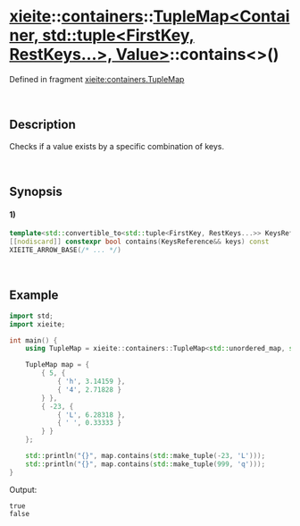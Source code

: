 # [xieite](../../../../../xieite.md)\:\:[containers](../../../../../containers.md)\:\:[TupleMap<Container, std::tuple<FirstKey, RestKeys...>, Value>](../../../tuple_map.md)\:\:contains\<\>\(\)
Defined in fragment [xieite:containers.TupleMap](../../../../../../src/containers/tuple_map.cpp)

&nbsp;

## Description
Checks if a value exists by a specific combination of keys.

&nbsp;

## Synopsis
#### 1)
```cpp
template<std::convertible_to<std::tuple<FirstKey, RestKeys...>> KeysReference>
[[nodiscard]] constexpr bool contains(KeysReference&& keys) const
XIEITE_ARROW_BASE(/* ... */)
```

&nbsp;

## Example
```cpp
import std;
import xieite;

int main() {
    using TupleMap = xieite::containers::TupleMap<std::unordered_map, std::tuple<int, char>, double>;

    TupleMap map = {
        { 5, {
            { 'h', 3.14159 },
            { '4', 2.71828 }
        } },
        { -23, {
            { 'L', 6.28318 },
            { ' ', 0.33333 }
        } }
    };

    std::println("{}", map.contains(std::make_tuple(-23, 'L')));
    std::println("{}", map.contains(std::make_tuple(999, 'q')));
}
```
Output:
```
true
false
```
